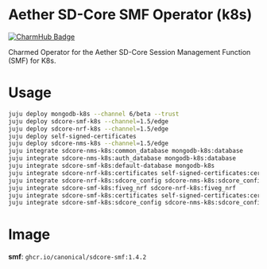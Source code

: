 # Aether SD-Core SMF Operator (k8s)
[![CharmHub Badge](https://charmhub.io/sdcore-smf-k8s/badge.svg)](https://charmhub.io/sdcore-smf-k8s)

Charmed Operator for the Aether SD-Core Session Management Function (SMF) for K8s.

# Usage

```bash
juju deploy mongodb-k8s --channel 6/beta --trust
juju deploy sdcore-smf-k8s --channel=1.5/edge
juju deploy sdcore-nrf-k8s --channel=1.5/edge
juju deploy self-signed-certificates
juju deploy sdcore-nms-k8s --channel=1.5/edge
juju integrate sdcore-nms-k8s:common_database mongodb-k8s:database
juju integrate sdcore-nms-k8s:auth_database mongodb-k8s:database
juju integrate sdcore-smf-k8s:default-database mongodb-k8s
juju integrate sdcore-nrf-k8s:certificates self-signed-certificates:certificates
juju integrate sdcore-nrf-k8s:sdcore_config sdcore-nms-k8s:sdcore_config
juju integrate sdcore-smf-k8s:fiveg_nrf sdcore-nrf-k8s:fiveg_nrf
juju integrate sdcore-smf-k8s:certificates self-signed-certificates:certificates
juju integrate sdcore-smf-k8s:sdcore_config sdcore-nms-k8s:sdcore_config
```

# Image

**smf**: `ghcr.io/canonical/sdcore-smf:1.4.2`


